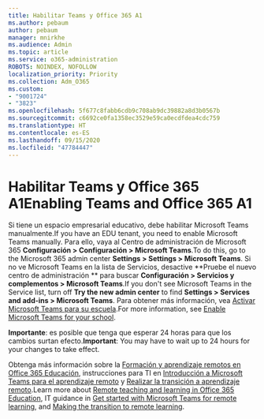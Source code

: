 ```yaml
---
title: Habilitar Teams y Office 365 A1
ms.author: pebaum
author: pebaum
manager: mnirkhe
ms.audience: Admin
ms.topic: article
ms.service: o365-administration
ROBOTS: NOINDEX, NOFOLLOW
localization_priority: Priority
ms.collection: Adm_O365
ms.custom:
- "9001724"
- "3823"
ms.openlocfilehash: 5f677c8fabb6cdb9c708ab9dc39882a8d3b0567b
ms.sourcegitcommit: c6692ce0fa1358ec3529e59ca0ecdfdea4cdc759
ms.translationtype: HT
ms.contentlocale: es-ES
ms.lasthandoff: 09/15/2020
ms.locfileid: "47784447"
---
```

# <a name="enabling-teams-and-office-365-a1"></a><span data-ttu-id="86271-102">Habilitar Teams y Office 365 A1</span><span class="sxs-lookup"><span data-stu-id="86271-102">Enabling Teams and Office 365 A1</span></span>

<span data-ttu-id="86271-103">Si tiene un espacio empresarial educativo, debe habilitar Microsoft Teams manualmente.</span><span class="sxs-lookup"><span data-stu-id="86271-103">If you have an EDU tenant, you need to enable Microsoft Teams manually.</span></span> <span data-ttu-id="86271-104">Para ello, vaya al Centro de administración de Microsoft 365 **Configuración > Configuración > Microsoft Teams**.</span><span class="sxs-lookup"><span data-stu-id="86271-104">To do this, go to the Microsoft 365 admin center **Settings > Settings > Microsoft Teams**.</span></span> <span data-ttu-id="86271-105">Si no ve Microsoft Teams en la lista de Servicios, desactive \*\*Pruebe el nuevo centro de administración \*\* para buscar **Configuración > Servicios y complementos > Microsoft Teams**.</span><span class="sxs-lookup"><span data-stu-id="86271-105">If you don't see Microsoft Teams in the Service list, turn off **Try the new admin center** to find **Settings > Services and add-ins > Microsoft Teams**.</span></span> <span data-ttu-id="86271-106">Para obtener más información, vea [Activar Microsoft Teams para su escuela](https://docs.microsoft.com/microsoft-365/education/intune-edu-trial/enable-microsoft-teams#enable-microsoft-teams-for-your-school-1).</span><span class="sxs-lookup"><span data-stu-id="86271-106">For more information, see [Enable Microsoft Teams for your school](https://docs.microsoft.com/microsoft-365/education/intune-edu-trial/enable-microsoft-teams#enable-microsoft-teams-for-your-school-1).</span></span>

<span data-ttu-id="86271-107">**Importante**: es posible que tenga que esperar 24 horas para que los cambios surtan efecto.</span><span class="sxs-lookup"><span data-stu-id="86271-107">**Important**: You may have to wait up to 24 hours for your changes to take effect.</span></span> 

<span data-ttu-id="86271-108">Obtenga más información sobre la [Formación y aprendizaje remotos en Office 365 Educación](https://support.office.com/article/remote-teaching-and-learning-in-office-365-education-f651ccae-7b65-478b-8366-51bb884025c4), instrucciones para TI en [Introducción a Microsoft Teams para el aprendizaje remoto](https://docs.microsoft.com/MicrosoftTeams/remote-learning-edu) y [Realizar la transición a aprendizaje remoto](https://www.microsoft.com/education/remote-learning).</span><span class="sxs-lookup"><span data-stu-id="86271-108">Learn more about [Remote teaching and learning in Office 365 Education](https://support.office.com/article/remote-teaching-and-learning-in-office-365-education-f651ccae-7b65-478b-8366-51bb884025c4), IT guidance in [Get started with Microsoft Teams for remote learning](https://docs.microsoft.com/MicrosoftTeams/remote-learning-edu), and [Making the transition to remote learning](https://www.microsoft.com/education/remote-learning).</span></span>